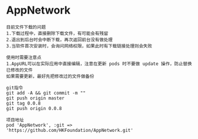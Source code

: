 # AppNetwork

    目前文件下载的问题
    1.下载过程中，直接删除下载文件，有可能会有残留
    2.退出到后台时会中断下载，再次返回前台没有做处理
    3.当软件首次安装时，会询问网络权限，如果此时有下载链接处理则会失败
    
    使用时需要注意点
    1.AppURL可以在实际应用中直接编辑，注意在更新 pods 时不要做 update 操作，防止替换已修改的文件
    如果需要更新，最好先把修改过的文件做备份
    
    git指令
    git add -A && git commit -m ""
    git push origin master
    git tag 0.0.8
    git push origin 0.0.8
    
    项目地址
    pod 'AppNetwork', :git => 'https://github.com/HKFoundation/AppNetwork.git'
